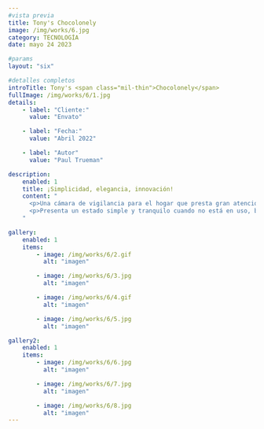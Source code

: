 ```yaml
---
#vista previa
title: Tony's Chocolonely
image: /img/works/6.jpg
category: TECNOLOGÍA
date: mayo 24 2023

#params
layout: "six"

#detalles completos
introTitle: Tony's <span class="mil-thin">Chocolonely</span>
fullImage: /img/works/6/1.jpg
details:
    - label: "Cliente:"
      value: "Envato"

    - label: "Fecha:"
      value: "Abril 2022"

    - label: "Autor"
      value: "Paul Trueman"

description:
    enabled: 1
    title: ¡Simplicidad, elegancia, innovación!
    content: "
      <p>Una cámara de vigilancia para el hogar que presta gran atención a la seguridad y la privacidad del usuario, con dos modos para proporcionar seguridad mientras se protege la privacidad personal. La cámara tiene un modo abierto y cerrado, definimos el producto con dos lados claros, expresando dos estados de funcionamiento y emociones.</p>
      <p>Presenta un estado simple y tranquilo cuando no está en uso, brindando una sensación de seguridad y suavidad. Al mismo tiempo, la cámara se adapta a una variedad de entornos, ofreciendo elegantes opciones para colgar en la pared o instalación de pie.</p>
    "

gallery: 
    enabled: 1
    items:
        - image: /img/works/6/2.gif
          alt: "imagen"

        - image: /img/works/6/3.jpg
          alt: "imagen"

        - image: /img/works/6/4.gif
          alt: "imagen"

        - image: /img/works/6/5.jpg
          alt: "imagen"

gallery2: 
    enabled: 1
    items:
        - image: /img/works/6/6.jpg
          alt: "imagen"

        - image: /img/works/6/7.jpg
          alt: "imagen"

        - image: /img/works/6/8.jpg
          alt: "imagen"
---
```

